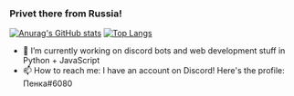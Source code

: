 ### Privet there from Russia!

[![Anurag's GitHub stats](https://github-readme-stats.vercel.app/api?username=Pinky-py&show_icons=true&theme=cobalt)](https://github.com/anuraghazra/github-readme-stats)
[![Top Langs](https://github-readme-stats.vercel.app/api/top-langs/?username=Pinky-py&theme=cobalt&layout=compact)](https://github.com/anuraghazra/github-readme-stats)

- 🔭 I’m currently working on discord bots and web development stuff in Python + JavaScript
- 📫 How to reach me: I have an account on Discord! Here's the profile: Пенка#6080
